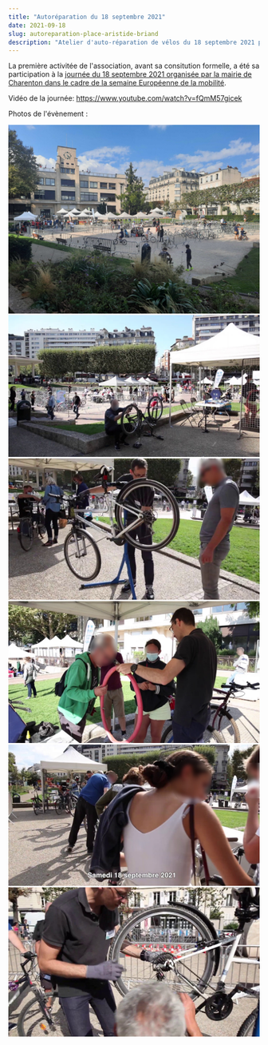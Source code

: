 ```yaml
---
title: "Autoréparation du 18 septembre 2021"
date: 2021-09-18
slug: autoreparation-place-aristide-briand
description: "Atelier d'auto-réparation de vélos du 18 septembre 2021 place Aristide Briand à Charenton-le-Pont"
---
```


La première activitée de l'association, avant sa consitution formelle, a été sa participation à la [journée du 18 septembre 2021 organisée par la mairie de Charenton dans le cadre de la semaine Européenne de la mobilité](/documents/2021_Bourse_aux_velos-21.pdf).

Vidéo de la journée: https://www.youtube.com/watch?v=fQmM57gicek

Photos de l'évènement : 

![1](/images/2021-09-18/1.jpg)
![2](/images/2021-09-18/2.jpg)
![3](/images/2021-09-18/3.jpg)
![4](/images/2021-09-18/4.jpg)
![5](/images/2021-09-18/5.jpg)
![6](/images/2021-09-18/6.jpg)

